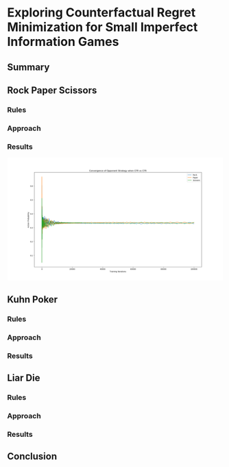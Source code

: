 # Exploring Counterfactual Regret Minimization for Small Imperfect Information Games

## Summary

## Rock Paper Scissors
### Rules
### Approach
### Results
![alt text](Images/RPS_CFRvCFR_Opp.png "Logo Title Text 1")
## Kuhn Poker
### Rules
### Approach
### Results
## Liar Die
### Rules
### Approach
### Results
## Conclusion
